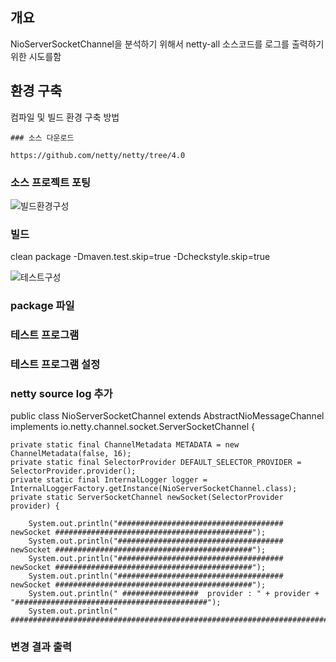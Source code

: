 


## 개요

   NioServerSocketChannel을 분석하기 위해서 netty-all 소스코드를 로그를 출력하기 위한 시도를함
   
   
   ## 환경 구축
   
   컴파일 및 빌드 환경 구축 방법
   
    ### 소스 다운로드
    
    https://github.com/netty/netty/tree/4.0
   
   
   ### 소스 프로젝트 포팅
   ![빌드환경구성](https://opendevelopergroup.github.io/assets/빌드환경.png)
   
   
   ### 빌드
   clean package -Dmaven.test.skip=true -Dcheckstyle.skip=true

   ![테스트구성](https://opendevelopergroup.github.io/assets/테스트프로그램.png)


   ### package 파일 
   
   
   ### 테스트 프로그램 
   
   ### 테스트 프로그램 설정
   
   
   ### netty source log 추가
   
   public class NioServerSocketChannel extends AbstractNioMessageChannel
                             implements io.netty.channel.socket.ServerSocketChannel {

    private static final ChannelMetadata METADATA = new ChannelMetadata(false, 16);
    private static final SelectorProvider DEFAULT_SELECTOR_PROVIDER = SelectorProvider.provider();
    private static final InternalLogger logger = InternalLoggerFactory.getInstance(NioServerSocketChannel.class);
    private static ServerSocketChannel newSocket(SelectorProvider provider) {

        System.out.println("##################################### newSocket ############################################");
        System.out.println("##################################### newSocket ############################################");
        System.out.println("##################################### newSocket ############################################");
        System.out.println("##################################### newSocket ############################################");
        System.out.println(" #################  provider : " + provider + "###########################################");
        System.out.println(" #####################################################################################");
   
   
   
   
   ### 변경 결과 출력
   
   
   
      
















   

